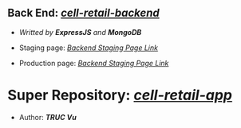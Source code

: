 ## Back End: _[cell-retail-backend](https://github.com/vuduytruc/cell-retail-backend)_

* _Writted by **ExpressJS** and **MongoDB**_

* Staging page: _[Backend Staging Page Link](https://cell-retail-backend-staging.herokuapp.com)_

* Production page: _[Backend Staging Page Link](https://cell-retail-backend.herokuapp.com)_

# Super Repository: _[cell-retail-app](https://github.com/vuduytruc/cell-retail-app)_

* Author: _**TRUC Vu**_

